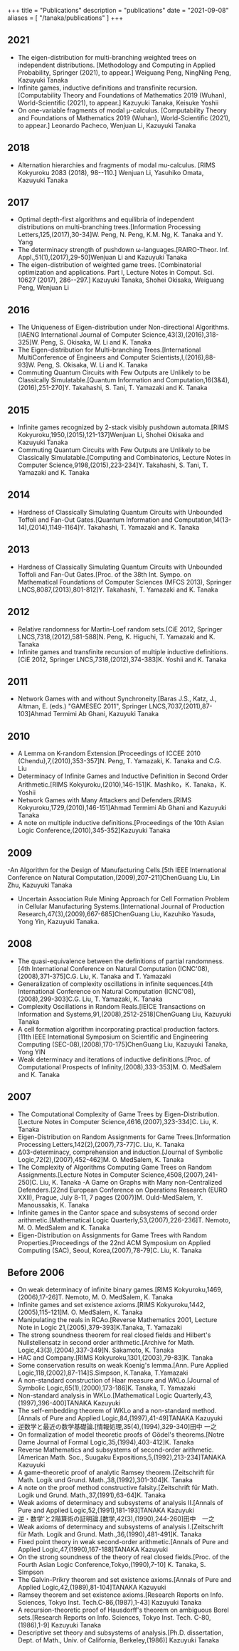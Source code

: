 +++
title = "Publications"
description = "publications"
date = "2021-09-08"
aliases = [ "/tanaka/publications" ]
+++

## 2021
- The eigen-distribution for multi-branching weighted trees on independent distributions. [Methodology and Computing in Applied Probability, Springer (2021), to appear.] Weiguang Peng, NingNing Peng, Kazuyuki Tanaka
- Infinite games, inductive definitions and transfinite recursion. [Computability Theory and Foundations of Mathematics 2019 (Wuhan), World-Scientific (2021), to appear.] Kazuyuki Tanaka, Keisuke Yoshii
- On one-variable fragments of modal μ-calculus. [Computability Theory and Foundations of Mathematics 2019 (Wuhan), World-Scientific (2021), to appear.] Leonardo Pacheco, Wenjuan Li, Kazuyuki Tanaka

## 2018
- Alternation hierarchies and fragments of modal mu-calculus. [RIMS Kokyuroku 2083 (2018), 98--110.] Wenjuan Li, Yasuhiko Omata, Kazuyuki Tanaka

## 2017
- Optimal depth-first algorithms and equilibria of independent distributions on multi-branching trees.[Information Processing Letters,125,(2017),30-34]W. Peng, N. Peng, K.M. Ng, K. Tanaka and Y. Yang
- The determinacy strength of pushdown ω-languages.[RAIRO-Theor. Inf. Appl.,51(1),(2017),29-50]Wenjuan Li and Kazuyuki Tanaka
- The eigen-distribution of weighted game trees. [Combinatorial optimization and applications. Part I, Lecture Notes in Comput. Sci. 10627 (2017), 286--297.] Kazuyuki Tanaka, Shohei Okisaka, Weiguang Peng, Wenjuan Li

## 2016
- The Uniqueness of Eigen-distribution under Non-directional Algorithms.[IAENG International Journal of Computer Science,43(3),(2016),318-325]W. Peng, S. Okisaka, W. Li and K. Tanaka
- The Eigen-distribution for Multi-branching Trees.[International MultiConference of Engineers and Computer Scientists,I,(2016),88-93]W. Peng, S. Okisaka, W. Li and K. Tanaka
- Commuting Quantum Circuits with Few Outputs are Unlikely to be Classically Simulatable.[Quantum Information and Computation,16(3&4),(2016),251-270]Y. Takahashi, S. Tani, T. Yamazaki and K. Tanaka

## 2015
- Infinite games recognized by 2-stack visibly pushdown automata.[RIMS Kokyuroku,1950,(2015),121-137]Wenjuan Li, Shohei Okisaka and Kazuyuki Tanaka
- Commuting Quantum Circuits with Few Outputs are Unlikely to be Classically Simulatable.[Computing and Combinatorics, Lecture Notes in Computer Science,9198,(2015),223-234]Y. Takahashi, S. Tani, T. Yamazaki and K. Tanaka

## 2014
- Hardness of Classically Simulating Quantum Circuits with Unbounded Toffoli and Fan-Out Gates.[Quantum Information and Computation,14(13-14),(2014),1149-1164]Y. Takahashi, T. Yamazaki and K. Tanaka

## 2013
- Hardness of Classically Simulating Quantum Circuits with Unbounded Toffoli and Fan-Out Gates.[Proc. of the 38th Int. Sympo. on Mathematical Foundations of Computer Sciences (MFCS 2013), Springer LNCS,8087,(2013),801-812]Y. Takahashi, T. Yamazaki and K. Tanaka

## 2012
- Relative randomness for Martin-Loef random sets.[CiE 2012, Springer LNCS,7318,(2012),581-588]N. Peng, K. Higuchi, T. Yamazaki and K. Tanaka
- Infinite games and transfinite recursion of multiple inductive definitions.[CiE 2012, Springer LNCS,7318,(2012),374-383]K. Yoshii and K. Tanaka

## 2011
- Network Games with and without Synchroneity.[Baras J.S., Katz, J., Altman, E. (eds.) "GAMESEC 2011", Springer LNCS,7037,(2011),87-103]Ahmad Termimi Ab Ghani, Kazuyuki Tanaka

## 2010
- A Lemma on K-random Extension.[Proceedings of ICCEE 2010 (Chendu),7,(2010),353-357]N. Peng, T. Yamazaki, K. Tanaka and C.G. Liu
- Determinacy of Infinite Games and Inductive Definition in Second Order Arithmetic.[RIMS Kokyuroku,(2010),146-151]K. Mashiko，K. Tanaka，K. Yoshii
- Network Games with Many Attackers and Defenders.[RIMS Kokyuroku,1729,(2010),146-151]Ahmad Termimi Ab Ghani and Kazuyuki Tanaka
- A note on multiple inductive definitions.[Proceedings of the 10th Asian Logic Conference,(2010),345-352]Kazuyuki Tanaka

## 2009
-An Algorithm for the Design of Manufacturing Cells.[5th IEEE International Conference on Natural Computation,(2009),207-211]ChenGuang Liu, Lin Zhu, Kazuyuki Tanaka
- Uncertain Association Rule Mining Approach for Cell Formation Problem in Cellular Manufacturing Systems.[International Journal of Production Research,47(3),(2009),667-685]ChenGuang Liu, Kazuhiko Yasuda, Yong Yin, Kazuyuki Tanaka.

## 2008
- The quasi-equivalence between the definitions of partial randomness.[4th International Conference on Natural Computation (ICNC'08),(2008),371-375]C.G. Liu, K. Tanaka and T. Yamazaki
- Generalization of complexity oscillations in infinite sequences.[4th International Conference on Natural Computation (ICNC'08),(2008),299-303]C.G. Liu, T. Yamazaki, K. Tanaka
- Complexity Oscillations in Random Reals.[IEICE Transactions on Information and Systems,91,(2008),2512-2518]ChenGuang Liu, Kazuyuki Tanaka
- A cell formation algorithm incorporating practical production factors.[11th IEEE International Symposium on Scientific and Engineering Computing (SEC-08),(2008),170-175]ChenGuang Liu, Kazuyuki Tanaka, Yong YIN
- Weak determinacy and iterations of inductive definitions.[Proc. of Computational Prospects of Infinity,(2008),333-353]M. O. MedSalem and K. Tanaka

## 2007
- The Computational Complexity of Game Trees by Eigen-Distribution.[Lecture Notes in Computer Science,4616,(2007),323-334]C. Liu, K. Tanaka
- Eigen-Distribution on Random Assignments for Game Trees.[Information Processing Letters,142(2),(2007),73-77]C. Liu, K. Tanaka
- Δ03-determinacy, comprehension and induction.[Journal of Symbolic Logic,72(2),(2007),452-462]M. O. MedSalem, K. Tanaka
- The Complexity of Algorithms Computing Game Trees on Random Assignments.[Lecture Notes in Computer Science,4508,(2007),241-250]C. Liu, K. Tanaka
-A Game on Graphs with Many non-Centralized Defenders.[22nd European Conference on Operations Research (EURO XXII), Prague, July 8-11, 7 pages (2007)]M. Ould-MedSalem, Y. Manoussakis, K. Tanaka
- Infinite games in the Cantor space and subsystems of second order arithmetic.[Mathematical Logic Quarterly,53,(2007),226-236]T. Nemoto, M. O. MedSalem and K. Tanaka
- Eigen-Distribution on Assignments for Game Trees with Random Properties.[Proceedings of the 22nd ACM Symposium on Applied Computing (SAC), Seoul, Korea,(2007),78-79]C. Liu, K. Tanaka

## Before 2006
- On weak determinacy of infinite binary games.[RIMS Kokyuroku,1469,(2006),17-26]T. Nemoto, M. O. MedSalem, K. Tanaka
- Infinite games and set existence axioms.[RIMS Kokyuroku,1442,(2005),115-121]M. O. MedSalem, K. Tanaka
- Manipulating the reals in RCAo.[Reverse Mathematics 2001, Lecture Note in Logic 21,(2005),379-393]K.Tanaka, T. Yamazaki
- The strong soundness theorem for real closed fields and Hilbert's Nullstellensatz in second order arithmetic.[Archive for Math. Logic,43(3),(2004),337-349]N. Sakamoto, K. Tanaka
- HAC and Company.[RIMS Kokyuroku,1301,(2003),79-83]K. Tanaka
- Some conservation results on weak Koenig's lemma.[Ann. Pure Applied Logic,118,(2002),87-114]S.Simpson, K.Tanaka, T.Yamazaki
- A non-standard construction of Haar measure and WKLo.[Journal of Symbolic Logic,65(1),(2000),173-186]K. Tanaka, T. Yamazaki
- Non-standard analysis in WKLo.[Mathematical Logic Quarterly,43,(1997),396-400]TANAKA Kazuyuki
- The self-embedding theorem of WKLo and a non-standard method.[Annals of Pure and Applied Logic,84,(1997),41-49]TANAKA Kazuyuki
- 逆数学と最近の数学基礎論.[情報処理,35(4),(1994),329-340]田中 一之
- On formalization of model theoretic proofs of Gödel's theorems.[Notre Dame Journal of Formal Logic,35,(1994),403-412]K. Tanaka
- Reverse Mathematics and subsystems of second-order arithmetic.[American Math. Soc., Suugaku Expositions,5,(1992),213-234]TANAKA Kazuyuki
- A game-theoretic proof of analytic Ramsey theorem.[Zeitschrift für Math. Logik und Grund. Math.,38,(1992),301-304]K. Tanaka
- A note on the proof method constructive falsity.[Zeitschrift für Math. Logik und Grund. Math.,37,(1991),63-64]K. Tanaka
- Weak axioms of determinacy and subsystems of analysis II.[Annals of Pure and Applied Logic,52,(1991),181-193]TANAKA Kazuyuki
- 逆・数学'と2階算術の証明論.[数学,42(3),(1990),244-260]田中　一之
- Weak axioms of determinacy and subsystems of analysis I.[Zeitschrift für Math. Logik and Grund. Math.,36,(1990),481-491]K. Tanaka
- Fixed point theory in weak second-order arithmetic.[Annals of Pure and Applied Logic,47,(1990),167-188]TANAKA Kazuyuki
- On the strong soundness of the theory of real closed fields.[Proc. of the Fourth Asian Logic Conference,Tokyo,(1990),7-10] K. Tanaka, S. Simpson
- The Galvin-Prikry theorem and set existence axioms.[Annals of Pure and Applied Logic,42,(1989),81-104]TANAKA Kazuyuki
- Ramsey theorem and set existence axioms.[Research Reports on Info. Sciences, Tokyo Inst. Tech.C-86,(1987),1-43] Kazuyuki Tanaka
- A recursion-theoretic proof of Hausdorff's theorem on ambiguous Borel sets.[Research Reports on Info. Sciences, Tokyo Inst. Tech. C-80,(1986),1-9] Kazuyuki Tanaka
- Descriptive set theory and subsystems of analysis.[Ph.D. dissertation, Dept. of Math., Univ. of California, Berkeley,(1986)] Kazuyuki Tanaka